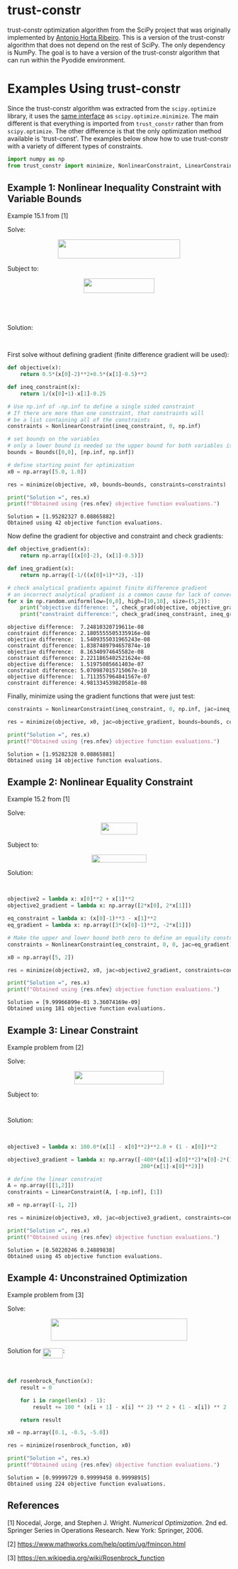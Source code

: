 # trust-constr

trust-constr optimization algorithm from the SciPy project that was originally implemented by [Antonio Horta Ribeiro](https://github.com/antonior92). This is a version of the trust-constr algorithm that does not depend on the rest of SciPy. The only dependency is NumPy. The goal is to have a version of the trust-constr algorithm that can run within the Pyodide environment.

# Examples Using trust-constr

Since the trust-constr algorithm was extracted from the `scipy.optimize` library, it uses the [same interface](https://docs.scipy.org/doc/scipy/reference/generated/scipy.optimize.minimize.html#scipy.optimize.minimize) as `scipy.optimize.minimize`. The main different is that everything is imported from `trust_constr` rather than from `scipy.optimize`. The other difference is that the only optimization method available is 'trust-const'. The examples below show how to use trust-constr with a variety of different types of constraints.


```python
import numpy as np
from trust_constr import minimize, NonlinearConstraint, LinearConstraint, Bounds, check_grad
```

## Example 1: Nonlinear Inequality Constraint with Variable Bounds
Example 15.1 from [1]

Solve:
<p align="center"><img src="svgs/28fdfb7a1d96af9198fc716e27c095ae.svg?invert_in_darkmode" align=middle width=276.69084134999997pt height=42.80407395pt/></p>
Subject to:
<p align="center"><img src="svgs/fdf4422614269144ef7f80731ca33e4a.svg?invert_in_darkmode" align=middle width=159.27210584999997pt height=32.990165999999995pt/></p>
<p align="center"><img src="svgs/565e576a78a7b581fe3c9ecf27b229d3.svg?invert_in_darkmode" align=middle width=39.5318286pt height=12.82874835pt/></p>
<p align="center"><img src="svgs/224ba9af64deada0cfd312a4fea665df.svg?invert_in_darkmode" align=middle width=38.78604675pt height=13.789957499999998pt/></p>

Solution: <p align="center"><img src="svgs/babd0d08a2217bc8ce1f60222e098e93.svg?invert_in_darkmode" align=middle width=155.03058119999997pt height=16.438356pt/></p>


First solve without defining gradient (finite difference gradient will be used):


```python
def objective(x):
    return 0.5*(x[0]-2)**2+0.5*(x[1]-0.5)**2

def ineq_constraint(x):
    return 1/(x[0]+1)-x[1]-0.25

# Use np.inf of -np.inf to define a single sided constraint
# If there are more than one constraint, that constraints will 
# be a list containing all of the constraints
constraints = NonlinearConstraint(ineq_constraint, 0, np.inf)

# set bounds on the variables
# only a lower bound is needed so the upper bound for both variables is set to np.inf
bounds = Bounds([0,0], [np.inf, np.inf])

# define starting point for optimization
x0 = np.array([5.0, 1.0])

res = minimize(objective, x0, bounds=bounds, constraints=constraints)

print("Solution =", res.x)
print(f"Obtained using {res.nfev} objective function evaluations.")
```

    Solution = [1.95282327 0.08865882]
    Obtained using 42 objective function evaluations.


Now define the gradient for objective and constraint and check gradients:


```python
def objective_gradient(x):
    return np.array([(x[0]-2), (x[1]-0.5)])

def ineq_gradient(x):
    return np.array([-1/((x[0]+1)**2), -1])

# check analytical gradients against finite difference gradient
# an incorrect analytical gradient is a common cause for lack of convergence to a true minimum
for x in np.random.uniform(low=[0,0], high=[10,10], size=(5,2)):
    print("objective difference: ", check_grad(objective, objective_gradient, x))
    print("constraint difference:", check_grad(ineq_constraint, ineq_gradient, x))


```

    objective difference:  7.24810320719611e-08
    constraint difference: 2.1805555505335916e-08
    objective difference:  1.5409355031965243e-08
    constraint difference: 1.8387489794657874e-10
    objective difference:  8.16340974645582e-08
    constraint difference: 2.2211865402521624e-08
    objective difference:  1.51975085661403e-07
    constraint difference: 5.070987015715067e-10
    objective difference:  1.7113557964841567e-07
    constraint difference: 4.981334539820581e-08


Finally, minimize using the gradient functions that were just test:


```python
constraints = NonlinearConstraint(ineq_constraint, 0, np.inf, jac=ineq_gradient)

res = minimize(objective, x0, jac=objective_gradient, bounds=bounds, constraints=constraints)

print("Solution =", res.x)
print(f"Obtained using {res.nfev} objective function evaluations.")
```

    Solution = [1.95282328 0.08865881]
    Obtained using 14 objective function evaluations.


## Example 2: Nonlinear Equality Constraint
Example 15.2 from [1]

Solve:

<p align="center"><img src="svgs/2fee2fcbc6493f2dfed3044b1532bbbe.svg?invert_in_darkmode" align=middle width=82.19939475pt height=26.303252249999996pt/></p>

Subject to:

<p align="center"><img src="svgs/3bedd9434e5c8c145c46787c6cd9af74.svg?invert_in_darkmode" align=middle width=124.1169798pt height=18.312383099999998pt/></p>

Solution:
<p align="center"><img src="svgs/6e7b6b6a241ed9fb63a931886262f6a4.svg?invert_in_darkmode" align=middle width=96.58287705pt height=16.438356pt/></p>




```python
objective2 = lambda x: x[0]**2 + x[1]**2
objective2_gradient = lambda x: np.array([2*x[0], 2*x[1]])

eq_constraint = lambda x: (x[0]-1)**3 - x[1]**2
eq_gradient = lambda x: np.array([3*(x[0]-1)**2, -2*x[1]]) 

# Make the upper and lower bound both zero to define an equality constraint
constraints = NonlinearConstraint(eq_constraint, 0, 0, jac=eq_gradient) 

x0 = np.array([5, 2])

res = minimize(objective2, x0, jac=objective2_gradient, constraints=constraints)

print("Solution =", res.x)
print(f"Obtained using {res.nfev} objective function evaluations.")
```

    Solution = [9.99966899e-01 3.36074169e-09]
    Obtained using 181 objective function evaluations.


## Example 3: Linear Constraint
Example problem from [2]

Solve:

<p align="center"><img src="svgs/224a59c0b33c11009e0b5de29effd0e4.svg?invert_in_darkmode" align=middle width=202.6216566pt height=29.654885699999998pt/></p>

Subject to:

<p align="center"><img src="svgs/278cd1acde20484153c1e2b358a714e0.svg?invert_in_darkmode" align=middle width=76.49143425pt height=13.789957499999998pt/></p>


Solution:

<p align="center"><img src="svgs/313de0b35c1215a65b80c1a3a53e9d32.svg?invert_in_darkmode" align=middle width=171.4689999pt height=16.438356pt/></p>


```python
objective3 = lambda x: 100.0*(x[1] - x[0]**2)**2.0 + (1 - x[0])**2

objective3_gradient = lambda x: np.array([-400*(x[1]-x[0]**2)*x[0]-2*(1-x[0]),
                                          200*(x[1]-x[0]**2)])

# define the linear constraint
A = np.array([[1,2]])
constraints = LinearConstraint(A, [-np.inf], [1])

x0 = np.array([-1, 2])

res = minimize(objective3, x0, jac=objective3_gradient, constraints=constraints)

print("Solution =", res.x)
print(f"Obtained using {res.nfev} objective function evaluations.")
```

    Solution = [0.50220246 0.24889838]
    Obtained using 45 objective function evaluations.


## Example 4: Unconstrained Optimization
Example problem from [3]

Solve:

<p align="center"><img src="svgs/68eac75e5d74e3f0cbaf01f89339a552.svg?invert_in_darkmode" align=middle width=308.680977pt height=49.9887465pt/></p>

Solution for <img src="svgs/9aad22a1f10eb2f672ffc52c46eac498.svg?invert_in_darkmode" align=middle width=45.13680929999999pt height=22.465723500000017pt/>:

<p align="center"><img src="svgs/2320eb38cb2a4f6c8ab1fe49826b4749.svg?invert_in_darkmode" align=middle width=83.9495745pt height=16.438356pt/></p>



```python
def rosenbrock_function(x):
    result = 0

    for i in range(len(x) - 1):
        result += 100 * (x[i + 1] - x[i] ** 2) ** 2 + (1 - x[i]) ** 2

    return result

x0 = np.array([0.1, -0.5, -5.0])

res = minimize(rosenbrock_function, x0)

print("Solution =", res.x)
print(f"Obtained using {res.nfev} objective function evaluations.")
```

    Solution = [0.99999729 0.99999458 0.99998915]
    Obtained using 224 objective function evaluations.


## References
[1] Nocedal, Jorge, and Stephen J. Wright. *Numerical Optimization*. 2nd ed. Springer Series in Operations Research. New York: Springer, 2006.

[2] https://www.mathworks.com/help/optim/ug/fmincon.html

[3] https://en.wikipedia.org/wiki/Rosenbrock_function
